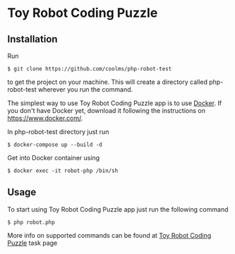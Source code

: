 # Toy Robot Coding Puzzle

## Installation

Run

    $ git clone https://github.com/coolms/php-robot-test

to get the project on your machine. This will create a directory called php-robot-test wherever you run the command.

The simplest way to use Toy Robot Coding Puzzle app is to use [Docker](https://www.docker.com/). If you don't have Docker yet, download it following the instructions on
https://www.docker.com/.

In php-robot-test directory just run

    $ docker-compose up --build -d

Get into Docker container using

    $ docker exec -it robot-php /bin/sh

## Usage

To start using Toy Robot Coding Puzzle app just run the following command

    $ php robot.php

More info on supported commands can be found at [Toy Robot Coding Puzzle](https://github.com/edrans/toy-robot-challenge) task page
